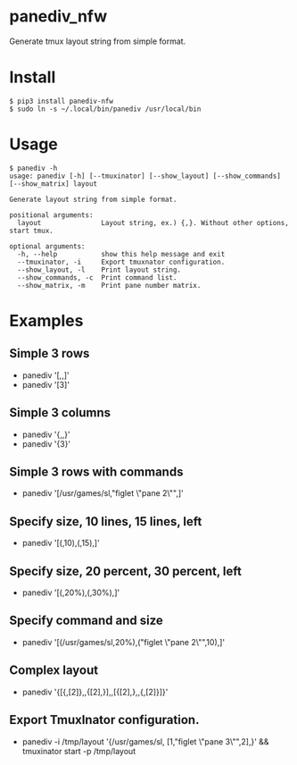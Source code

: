 # panediv_nfw
Generate tmux layout string from simple format.

# Install
```
$ pip3 install panediv-nfw
$ sudo ln -s ~/.local/bin/panediv /usr/local/bin

```

# Usage
```
$ panediv -h
usage: panediv [-h] [--tmuxinator] [--show_layout] [--show_commands] [--show_matrix] layout

Generate layout string from simple format.

positional arguments:
  layout               Layout string, ex.) {,}. Without other options, start tmux.

optional arguments:
  -h, --help           show this help message and exit
  --tmuxinator, -i     Export tmuxnator configuration.
  --show_layout, -l    Print layout string.
  --show_commands, -c  Print command list.
  --show_matrix, -m    Print pane number matrix.

```

# Examples
## Simple 3 rows
- panediv '[,,]'
- panediv '[3]'

## Simple 3 columns
- panediv '{,,}'
- panediv '{3}'

## Simple 3 rows with commands
- panediv '[/usr/games/sl,"figlet \\"pane 2\\"",]'

## Specify size, 10 lines, 15 lines, left
- panediv '[(,10),(,15),]'

## Specify size, 20 percent, 30 percent, left
- panediv '[(,20%),(,30%),]'

## Specify command and size
- panediv '[(/usr/games/sl,20%),("figlet \\"pane 2\\"",10),]'

## Complex layout
- panediv '{[{,[2]},,{[2],}],,[{[2],},,{,[2]}]}'

## Export TmuxInator configuration.
- panediv -i /tmp/layout '{/usr/games/sl, [1,"figlet \\"pane 3\\"",2],}' && tmuxinator start -p /tmp/layout
